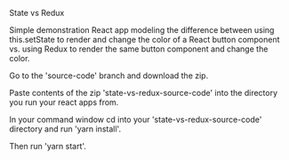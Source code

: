 State vs Redux

Simple demonstration React app modeling the difference between using this.setState to render and change the color of a React button component vs. using Redux to render the same button component and change the color.

Go to the 'source-code' branch and download the zip.

Paste contents of the zip 'state-vs-redux-source-code' into the directory you run your react apps from.

In your command window cd into your 'state-vs-redux-source-code' directory and run 'yarn install'.

Then run 'yarn start'.
